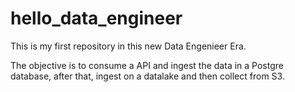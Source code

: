 # hello_data_engineer
This is my first repository in this new Data Engenieer Era. 

The objective is to consume a API and ingest the data in a Postgre database, after that, ingest on a datalake and then collect from S3.
